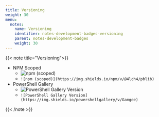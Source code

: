 ```yaml
---
title: Versioning
weight: 30
menu:
  notes:
    name: Versioning
    identifier: notes-development-badges-versioning
    parent: notes-development-badges
    weight: 30
---
```


{{< note title="Versioning">}}

- NPM Scoped
  - ![npm (scoped)](https://img.shields.io/npm/v/@4lch4/pblib)
  - `![npm (scoped)](https://img.shields.io/npm/v/@4lch4/pblib)`
- PowerShell Gallery
  - ![PowerShell Gallery Version](https://img.shields.io/powershellgallery/v/Gamgee)
  - `![PowerShell Gallery Version](https://img.shields.io/powershellgallery/v/Gamgee)`

{{< /note >}}
